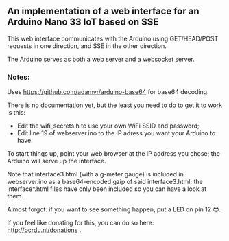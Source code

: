 ## An implementation of a web interface for an Arduino Nano 33 IoT based on SSE

This web interface communicates with the Arduino using GET/HEAD/POST requests in one direction, and SSE in the other direction.

The Arduino serves as both a web server and a websocket server.

### Notes:

Uses https://github.com/adamvr/arduino-base64 for base64 decoding.

There is no documentation yet, but the least you need to do to get it to work is this:

- Edit the wifi_secrets.h to use your own WiFi SSID and password;
- Edit line 19 of webserver.ino to the IP adress you want your Arduino to have.

To start things up, point your web browser at the IP address you chose; the Arduino will serve up the interface.

Note that interface3.html (with a g-meter gauge) is included in webserver.ino as a base64-encoded gzip of said interface3.html; the interface*.html files have only been included so you can have a look at them.

Almost forgot: if you want to see something happen, put a LED on pin 12 😎.

If you feel like donating for this, you can do so here: http://ocrdu.nl/donations .
